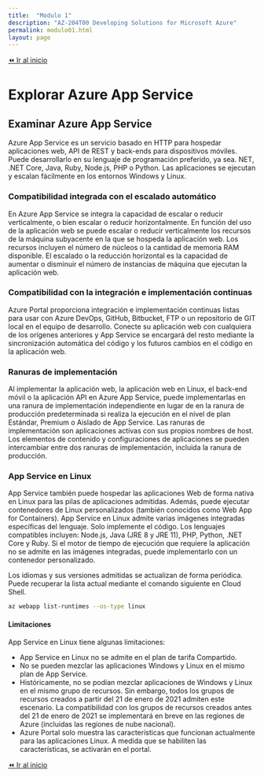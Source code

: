 ```yaml
---
title:  "Modulo 1"
description: "AZ-204T00 Developing Solutions for Microsoft Azure"
permalink: modulo01.html
layout: page
---
```


[⏪ Ir al inicio](index.md)

# Explorar Azure App Service
## Examinar Azure App Service

Azure App Service es un servicio basado en HTTP para hospedar aplicaciones web, API de REST y back-ends para dispositivos móviles. Puede desarrollarlo en su lenguaje de programación preferido, ya sea. NET, .NET Core, Java, Ruby, Node.js, PHP o Python. Las aplicaciones se ejecutan y escalan fácilmente en los entornos Windows y Linux.

### Compatibilidad integrada con el escalado automático

En Azure App Service se integra la capacidad de escalar o reducir verticalmente, o bien escalar o reducir horizontalmente. En función del uso de la aplicación web se puede escalar o reducir verticalmente los recursos de la máquina subyacente en la que se hospeda la aplicación web. Los recursos incluyen el número de núcleos o la cantidad de memoria RAM disponible. El escalado o la reducción horizontal es la capacidad de aumentar o disminuir el número de instancias de máquina que ejecutan la aplicación web.

### Compatibilidad con la integración e implementación continuas

Azure Portal proporciona integración e implementación continuas listas para usar con Azure DevOps, GitHub, Bitbucket, FTP o un repositorio de GIT local en el equipo de desarrollo. Conecte su aplicación web con cualquiera de los orígenes anteriores y App Service se encargará del resto mediante la sincronización automática del código y los futuros cambios en el código en la aplicación web.

### Ranuras de implementación

Al implementar la aplicación web, la aplicación web en Linux, el back-end móvil o la aplicación API en Azure App Service, puede implementarlas en una ranura de implementación independiente en lugar de en la ranura de producción predeterminada si realiza la ejecución en el nivel de plan Estándar, Premium o Aislado de App Service. Las ranuras de implementación son aplicaciones activas con sus propios nombres de host. Los elementos de contenido y configuraciones de aplicaciones se pueden intercambiar entre dos ranuras de implementación, incluida la ranura de producción.

### App Service en Linux

App Service también puede hospedar las aplicaciones Web de forma nativa en Linux para las pilas de aplicaciones admitidas. Además, puede ejecutar contenedores de Linux personalizados (también conocidos como Web App for Containers). App Service en Linux admite varias imágenes integradas específicas del lenguaje. Solo implemente el código. Los lenguajes compatibles incluyen: Node.js, Java (JRE 8 y JRE 11), PHP, Python, .NET Core y Ruby. Si el motor de tiempo de ejecución que requiere la aplicación no se admite en las imágenes integradas, puede implementarlo con un contenedor personalizado.

Los idiomas y sus versiones admitidas se actualizan de forma periódica. Puede recuperar la lista actual mediante el comando siguiente en Cloud Shell.

```bash
az webapp list-runtimes --os-type linux
```

#### Limitaciones

App Service en Linux tiene algunas limitaciones:

* App Service en Linux no se admite en el plan de tarifa Compartido.
* No se pueden mezclar las aplicaciones Windows y Linux en el mismo plan de App Service.
* Históricamente, no se podían mezclar aplicaciones de Windows y Linux en el mismo grupo de recursos. Sin embargo, todos los grupos de recursos creados a partir del 21 de enero de 2021 admiten este escenario. La compatibilidad con los grupos de recursos creados antes del 21 de enero de 2021 se implementará en breve en las regiones de Azure (incluidas las regiones de nube nacional).
* Azure Portal solo muestra las características que funcionan actualmente para las aplicaciones Linux. A medida que se habiliten las características, se activarán en el portal.

[⏪ Ir al inicio](index.md)